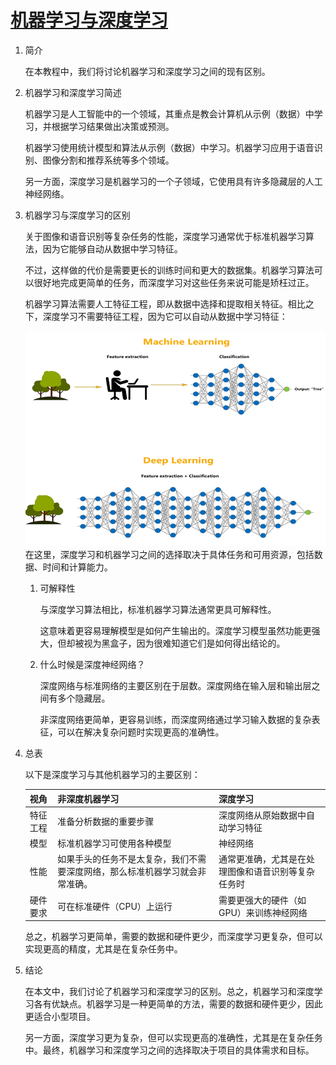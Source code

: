 # [机器学习与深度学习](https://www.baeldung.com/cs/machine-learning-vs-deep-learning)

1. 简介

    在本教程中，我们将讨论机器学习和深度学习之间的现有区别。

2. 机器学习和深度学习简述

    机器学习是人工智能中的一个领域，其重点是教会计算机从示例（数据）中学习，并根据学习结果做出决策或预测。

    机器学习使用统计模型和算法从示例（数据）中学习。机器学习应用于语音识别、图像分割和推荐系统等多个领域。

    另一方面，深度学习是机器学习的一个子领域，它使用具有许多隐藏层的人工神经网络。

3. 机器学习与深度学习的区别

    关于图像和语音识别等复杂任务的性能，深度学习通常优于标准机器学习算法，因为它能够自动从数据中学习特征。

    不过，这样做的代价是需要更长的训练时间和更大的数据集。机器学习算法可以很好地完成更简单的任务，而深度学习对这些任务来说可能是矫枉过正。

    机器学习算法需要人工特征工程，即从数据中选择和提取相关特征。相比之下，深度学习不需要特征工程，因为它可以自动从数据中学习特征：

    ![机器学习和深度学习在特征提取方面的简单区别](pic/Machine-Learning-vs-Deep-Learning1.png)
    在这里，深度学习和机器学习之间的选择取决于具体任务和可用资源，包括数据、时间和计算能力。

    1. 可解释性

        与深度学习算法相比，标准机器学习算法通常更具可解释性。

        这意味着更容易理解模型是如何产生输出的。深度学习模型虽然功能更强大，但却被视为黑盒子，因为很难知道它们是如何得出结论的。

    2. 什么时候是深度神经网络？

        深度网络与标准网络的主要区别在于层数。深度网络在输入层和输出层之间有多个隐藏层。

        非深度网络更简单，更容易训练，而深度网络通过学习输入数据的复杂表征，可以在解决复杂问题时实现更高的准确性。

4. 总表

    以下是深度学习与其他机器学习的主要区别：

    | 视角   | 非深度机器学习                                | 深度学习                      |
    |------|----------------------------------------|---------------------------|
    | 特征工程 | 准备分析数据的重要步骤                            | 深度网络从原始数据中自动学习特征          |
    | 模型   | 标准机器学习可使用各种模型                          | 神经网络                      |
    | 性能   | 如果手头的任务不是太复杂，我们不需要深度网络，那么标准机器学习就会非常准确。 | 通常更准确，尤其是在处理图像和语音识别等复杂任务时 |
    | 硬件要求 | 可在标准硬件（CPU）上运行                         | 需要更强大的硬件（如 GPU）来训练神经网络    |

    总之，机器学习更简单，需要的数据和硬件更少，而深度学习更复杂，但可以实现更高的精度，尤其是在复杂任务中。

5. 结论

    在本文中，我们讨论了机器学习和深度学习的区别。总之，机器学习和深度学习各有优缺点。机器学习是一种更简单的方法，需要的数据和硬件更少，因此更适合小型项目。

    另一方面，深度学习更为复杂，但可以实现更高的准确性，尤其是在复杂任务中。最终，机器学习和深度学习之间的选择取决于项目的具体需求和目标。
